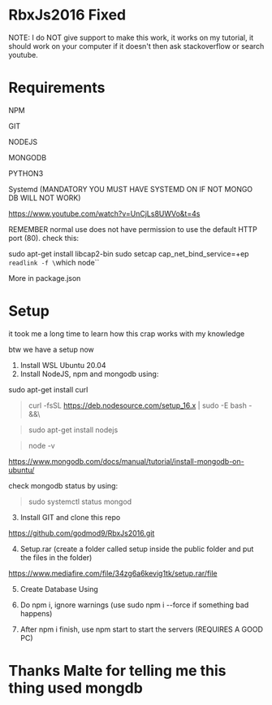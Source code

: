 # RbxJs2016 Fixed

NOTE:
I do NOT give support to make this work, it works on my tutorial, it should work on your computer if it doesn't then ask stackoverflow or search youtube.

# Requirements

NPM

GIT

NODEJS

MONGODB

PYTHON3

Systemd (MANDATORY YOU MUST HAVE SYSTEMD ON IF NOT MONGO DB WILL NOT WORK)

https://www.youtube.com/watch?v=UnCjLs8UWVo&t=4s

REMEMBER normal use does not have permission to use the default HTTP port (80). check this:

 sudo apt-get install libcap2-bin 
 sudo setcap cap_net_bind_service=+ep `readlink -f \`which node\`` 

More in package.json

# Setup

it took me a long time to learn how this crap works with my knowledge

btw we have a setup now

1. Install WSL Ubuntu 20.04
2. Install NodeJS, npm and mongodb using:

sudo apt-get install curl

> curl -fsSL https://deb.nodesource.com/setup_16.x | sudo -E bash - &&\

> sudo apt-get install nodejs

> node -v 

https://www.mongodb.com/docs/manual/tutorial/install-mongodb-on-ubuntu/

check mongodb status by using:

> sudo systemctl status mongod

3. Install GIT and clone this repo

https://github.com/godmod9/RbxJs2016.git

4. Setup.rar (create a folder called setup inside the public folder and put the files in the folder)

https://www.mediafire.com/file/34zg6a6kevig1tk/setup.rar/file

5. Create Database Using

6. Do npm i, ignore warnings (use sudo npm i --force if something bad happens)
7. After npm i finish, use npm start to start the servers (REQUIRES A GOOD PC)

# Thanks Malte for telling me this thing used mongdb




